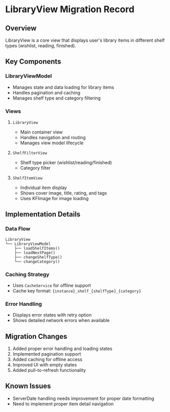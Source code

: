 # LibraryView Migration Record

## Overview
LibraryView is a core view that displays user's library items in different shelf types (wishlist, reading, finished).

## Key Components

### LibraryViewModel
- Manages state and data loading for library items
- Handles pagination and caching
- Manages shelf type and category filtering

### Views
1. `LibraryView`
   - Main container view
   - Handles navigation and routing
   - Manages view model lifecycle

2. `ShelfFilterView`
   - Shelf type picker (wishlist/reading/finished)
   - Category filter

3. `ShelfItemView`
   - Individual item display
   - Shows cover image, title, rating, and tags
   - Uses KFImage for image loading

## Implementation Details

### Data Flow
```
LibraryView
└── LibraryViewModel
    ├── loadShelfItems()
    ├── loadNextPage()
    ├── changeShelfType()
    └── changeCategory()
```

### Caching Strategy
- Uses `CacheService` for offline support
- Cache key format: `{instance}_shelf_{shelfType}_{category}`

### Error Handling
- Displays error states with retry option
- Shows detailed network errors when available

## Migration Changes
1. Added proper error handling and loading states
2. Implemented pagination support
3. Added caching for offline access
4. Improved UI with empty states
5. Added pull-to-refresh functionality

## Known Issues
- ServerDate handling needs improvement for proper date formatting
- Need to implement proper item detail navigation
